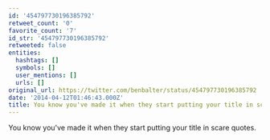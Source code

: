 ```yaml
---
id: '454797730196385792'
retweet_count: '0'
favorite_count: '7'
id_str: '454797730196385792'
retweeted: false
entities:
  hashtags: []
  symbols: []
  user_mentions: []
  urls: []
original_url: https://twitter.com/benbalter/status/454797730196385792
date: '2014-04-12T01:46:43.000Z'
title: You know you've made it when they start putting your title in scare quotes.
---
```


You know you've made it when they start putting your title in scare quotes.